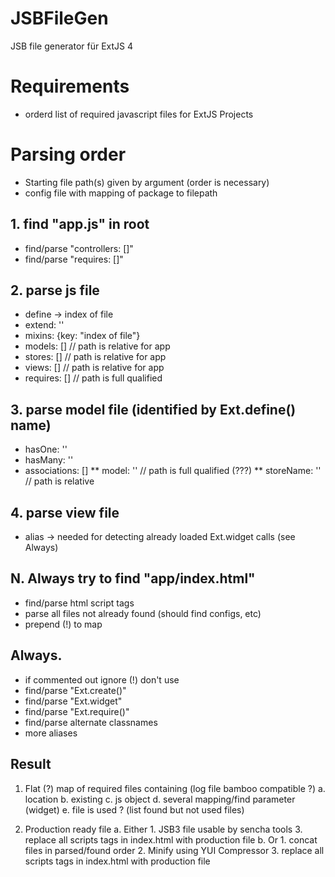 JSBFileGen
==========

JSB file generator für ExtJS 4

# Requirements
* orderd list of required javascript files for ExtJS Projects

# Parsing order
- Starting file path(s) given by argument (order is necessary)
- config file with mapping of package to filepath

## 1. find "app.js" in root
* find/parse "controllers: []"
* find/parse "requires: []"

## 2. parse js file
* define -> index of file
* extend: ''
* mixins: {key: "index of file"}
* models: [] // path is relative for app
* stores: [] // path is relative for app
* views: [] // path is relative for app
* requires: [] // path is full qualified

## 3. parse model file (identified by Ext.define() name)
* hasOne: ''
* hasMany: ''
* associations: []
** model: '' // path is full qualified (???)
** storeName: '' // path is relative

## 4. parse view file
* alias -> needed for detecting already loaded Ext.widget calls (see Always)
    
    
## N. Always try to find "app/index.html"
* find/parse html script tags
* parse all files not already found (should find configs, etc)
* prepend (!) to map

## Always.
* if commented out ignore (!) don't use
* find/parse "Ext.create()"
* find/parse "Ext.widget"
* find/parse "Ext.require()"
* find/parse alternate classnames
* more aliases

Result
------
1. Flat (?) map of required files containing (log file bamboo compatible ?)
    a. location
    b. existing
    c. js object
    d. several mapping/find parameter (widget)
    e. file is used ? (list found but not used files)

2. Production ready file
    a. Either
        1. JSB3 file usable by sencha tools
        3. replace all scripts tags in index.html with production file
    b. Or
        1. concat files in parsed/found order
        2. Minify using YUI Compressor
        3. replace all scripts tags in index.html with production file